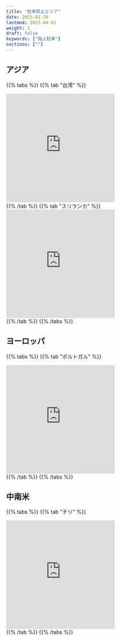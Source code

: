 ```yaml
---
title: "駐車禁止エリア"
date: 2023-02-26
lastmod: 2023-04-01
weight: 1
draft: false
keywords: ["路上駐車"]
sections: [""]
---
```


## アジア

{{% tabs  %}}
{{% tab "台湾" %}}
<div class="googlemap-if">
<iframe src="https://www.google.com/maps/embed?pb=!4v1677483238793!6m8!1m7!1smUTWbtL9wo947sSsHYSopg!2m2!1d22.98897703947447!2d120.2086722867736!3f84.74537259555481!4f-23.398701949568277!5f1.5357967638081762" width="295" height="295" style="border:0;" allowfullscreen="" loading="lazy" referrerpolicy="no-referrer-when-downgrade"></iframe>
</div>
{{% /tab %}}
{{% tab "スリランカ" %}}
<div class="googlemap-if">
<iframe src="https://www.google.com/maps/embed?pb=!4v1677398752163!6m8!1m7!1s-GwHkl6F52Nfu21DtvYBVg!2m2!1d6.932585196184275!2d79.857289100444!3f85.66362969830666!4f-20.881293864489606!5f0.7820865974627469" width="295" height="295" style="border:0;" allowfullscreen="" loading="lazy" referrerpolicy="no-referrer-when-downgrade"></iframe>
</div>
{{% /tab %}}
{{% /tabs %}}

## ヨーロッパ

{{% tabs  %}}
{{% tab "ポルトガル" %}}
<div class="googlemap-if">
<iframe src="https://www.google.com/maps/embed?pb=!4v1677410012514!6m8!1m7!1sYlsldybfoDyruz8SsoCY9g!2m2!1d41.14601547862679!2d-8.620101963479444!3f326.0768975008105!4f-37.4325446984132!5f0.9328797725170294" width="295" height="295" style="border:0;" allowfullscreen="" loading="lazy" referrerpolicy="no-referrer-when-downgrade"></iframe>
</div>
{{% /tab %}}
{{% /tabs %}}

## 中南米

{{% tabs  %}}
{{% tab "チリ" %}}
<div class="googlemap-if">
<iframe src="https://www.google.com/maps/embed?pb=!4v1677410450330!6m8!1m7!1sH5EzUmibLr9ychPukXFtKA!2m2!1d-33.44709010748416!2d-70.64891770774517!3f296.2304788885802!4f-41.63253980541488!5f1.514441637462241" width="295" height="295" style="border:0;" allowfullscreen="" loading="lazy" referrerpolicy="no-referrer-when-downgrade"></iframe>
</div>
{{% /tab %}}
{{% /tabs %}}
